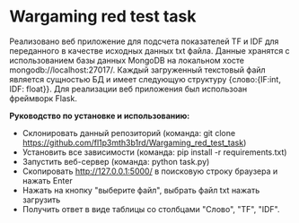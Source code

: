 # Wargaming red test task
Реализовано веб приложение для подсчета показателей TF и IDF для переданного в качестве исходных данных txt файла.
Данные хранятся с использованием базы данных MongoDB на локальном хосте mongodb://localhost:27017/.
Каждый загруженный текстовый файл является сущностью БД и имеет следующую структуру {слово:{IF:int, IDF: float}}.
Для реализации веб приложения был использоан фреймворк Flask.

**Руководство по установке и использованию:**
* Склонировать данный репозиторий (команда: git clone https://github.com/fl1p3mth3b1rd/Wargaming_red_test_task)
* Установить все зависимости (команда: pip install -r requirements.txt)
* Запустить веб-сервер (команда: python task.py)
* Скопировать http://127.0.0.1:5000/ в поисковую строку браузера и нажать Enter
* Нажать на кнопку "выберите файл", выбрать файл txt нажать загрузить
* Получить ответ в виде таблицы со столбцами "Слово", "TF", "IDF".
